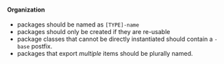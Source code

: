 #### Organization

- packages should be named as `[TYPE]-name`
- packages should only be created if they are re-usable
- package classes that cannot be directly instantiated should contain  a `-base` postfix.
- packages that export *multiple* items should be plurally named.
